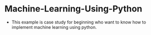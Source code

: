 # Machine-Learning-Using-Python
- This example is case study for beginning who want to know how to implement machine learning using python.
